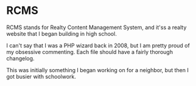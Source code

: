 RCMS
====

RCMS stands for Realty Content Management System, and it'ss a realty website that I began building in high school. 

I can't say that I was a PHP wizard back in 2008, but I am pretty proud of my obsessive commenting. Each file should have a fairly thorough changelog.

This was initially something I began working on for a neighbor, but then I got busier with schoolwork.
